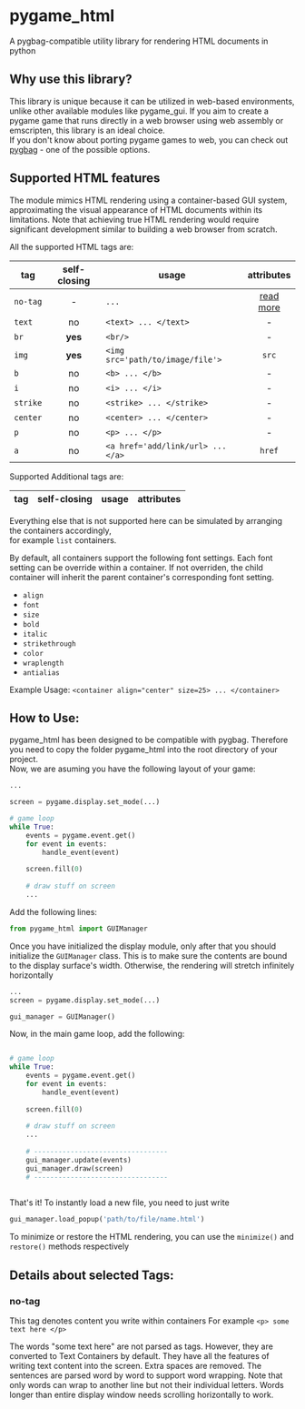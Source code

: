 # pygame_html

A pygbag-compatible utility library for rendering HTML documents in python

## Why use this library?

This library is unique because it can be utilized in web-based environments, unlike other available modules like pygame_gui. 
If you aim to create a pygame game that runs directly in a web browser using web assembly or emscripten, 
this library is an ideal choice. <br> 
If you don't know about porting pygame games to web, you can check out [pygbag](https://github.com/pygame-web/pygbag) - one of the possible options.

## Supported HTML features

The module mimics HTML rendering using a container-based GUI system,
approximating the visual appearance of HTML documents within its limitations.
Note that achieving true HTML rendering would require significant development similar
to building a web browser from scratch.

All the supported HTML tags are:

| tag      | self-closing | usage                             |      attributes      |
|----------|:------------:|-----------------------------------|:--------------------:|
| `no-tag` |      -       | `...`                             | [read more](#no-tag) |
| `text`   |      no      | `<text> ... </text>`              |          -           |
| `br`     |   **yes**    | `<br/>`                           |          -           |
| `img`    |   **yes**    | `<img src='path/to/image/file'>`  |        `src`         |
| `b`      |      no      | `<b> ... </b>`                    |          -           |
| `i`      |      no      | `<i> ... </i>`                    |          -           |
| `strike` |      no      | `<strike> ... </strike>`          |          -           |
| `center` |      no      | `<center> ... </center>`          |          -           |
| `p`      |      no      | `<p> ... </p>`                    |          -           |
| `a`      |      no      | `<a href='add/link/url> ... </a>` |        `href`        |

Supported Additional tags are:

| tag      | self-closing | usage                             |  attributes   |
|----------|:------------:|-----------------------------------|:-------------:|

Everything else that is not supported here can be simulated by arranging the containers accordingly,<br>
for example `list` containers.

By default, all containers support the following font settings. Each font setting can be override within
a container. If not overriden, the child container will inherit the parent container's corresponding font setting.

- `align`
- `font`
- `size`
- `bold`
- `italic`
- `strikethrough`
- `color`
- `wraplength`
- `antialias`

Example Usage: `<container align="center" size=25> ... </container>`

## How to Use:

pygame_html has been designed to be compatible with pygbag. Therefore you need to copy the folder pygame_html
into the root directory of your project. <br>
Now, we are asuming you have the following layout of your game:

```python
...

screen = pygame.display.set_mode(...)

# game loop
while True:
    events = pygame.event.get()
    for event in events:
        handle_event(event)
    
    screen.fill(0)
    
    # draw stuff on screen
    ...

```

Add the following lines:

```python
from pygame_html import GUIManager
```

Once you have initialized the display module, only after that you should initialize the
`GUIManager` class. This is to make sure the contents are bound to the display surface's width.
Otherwise, the rendering will stretch infinitely horizontally

```python
...
screen = pygame.display.set_mode(...)

gui_manager = GUIManager()
```

Now, in the main game loop, add the following:

```python

# game loop
while True:
    events = pygame.event.get()
    for event in events:
        handle_event(event)
    
    screen.fill(0)
    
    # draw stuff on screen
    ...
    
    # ---------------------------------
    gui_manager.update(events)
    gui_manager.draw(screen)
    # ---------------------------------
    
```

That's it!
To instantly load a new file, you need to just write
```python
gui_manager.load_popup('path/to/file/name.html')
```

To minimize or restore the HTML rendering, you can use the
`minimize()` and `restore()` methods respectively

## Details about selected Tags:
### no-tag
This tag denotes content you write within containers
For example
`<p> some text here </p>`

The words "some text here" are not parsed as tags. However, they are converted to Text Containers
by default. They have all the features of writing text content into the screen. Extra spaces are removed.
The sentences are parsed word by word to support word wrapping. Note that only words can wrap to another line
but not their individual letters. Words longer than entire display window needs scrolling horizontally
to work.

### 
